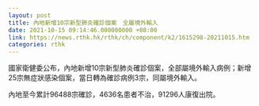 ```yaml
---
layout: post
title: 內地新增10宗新型肺炎確診個案　全屬境外輸入
date: 2021-10-15 09:14:46.000000000 +08:00
link: https://news.rthk.hk/rthk/ch/component/k2/1615298-20211015.htm
categories: rthk
---
```


國家衛健委公布，內地新增10宗新型肺炎確診個案，全部屬境外輸入病例；新增25宗無症狀感染個案，當日轉為確診病例3宗，同屬境外輸入。

內地至今累計96488宗確診，4636名患者不治，91296人康復出院。
